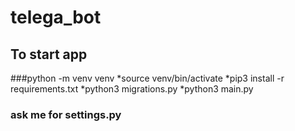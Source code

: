 # telega_bot

## To start app
###python -m venv venv
*source venv/bin/activate
*pip3 install -r requirements.txt
*python3 migrations.py
*python3 main.py

### ask me for settings.py


